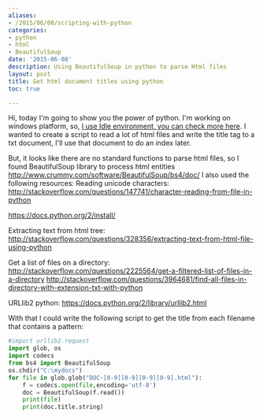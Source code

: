 ```yaml
---
aliases:
- /2015/06/08/scripting-with-python
categories:
- python 
- html 
- BeautifulSoup
date: '2015-06-08'
description: Using BeautifulSoup in python to parse Html files
layout: post
title: Get html document titles using python
toc: true

---
```


Hi, today I'm going to show you the power of python.
I'm working on windows platform, so, [I use Idle environment, you can check more here](https://www.python.org/downloads/windows/).
I wanted to create a script to read a lot of html files and write the title tag to a txt document, I'll use that document to do an index later.

But, it looks like there are no standard functions to parse html files, so I found BeautifulSoup library to process html entities http://www.crummy.com/software/BeautifulSoup/bs4/doc/
I also used the following resources:
Reading unicode characters:
http://stackoverflow.com/questions/147741/character-reading-from-file-in-python

https://docs.python.org/2/install/

Extracting text from html tree:
http://stackoverflow.com/questions/328356/extracting-text-from-html-file-using-python

Get a list of files on a directory:
http://stackoverflow.com/questions/2225564/get-a-filtered-list-of-files-in-a-directory
http://stackoverflow.com/questions/3964681/find-all-files-in-directory-with-extension-txt-with-python

URLlib2 python:
https://docs.python.org/2/library/urllib2.html

With that I could write the following script to get the title from each filename that contains a pattern:

 
```python
#import urllib2.request
import glob, os
import codecs
from bs4 import BeautifulSoup
os.chdir("C:\mydocs")
for file in glob.glob("DOC-[0-9][0-9][0-9][0-9].html"):
    f = codecs.open(file,encoding='utf-8')
    doc = BeautifulSoup(f.read())    
    print(file)
    print(doc.title.string)
```
